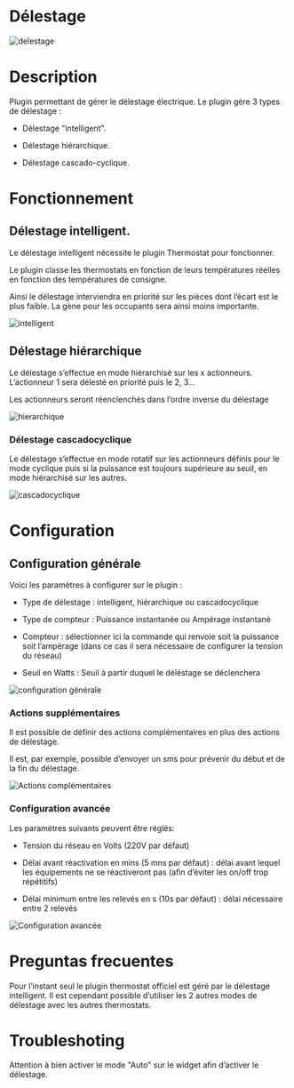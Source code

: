 Délestage 
=========

![delestage](../images/delestage_screenshot1.png)

Description 
===========

Plugin permettant de gérer le délestage électrique. Le plugin gère 3
types de délestage :

-   Délestage "intelligent".

-   Délestage hiérarchique.

-   Délestage cascado-cyclique.

Fonctionnement 
==============

Délestage intelligent. 
----------------------

Le délestage intelligent nécessite le plugin Thermostat pour
fonctionner.

Le plugin classe les thermostats en fonction de leurs températures
réelles en fonction des températures de consigne.

Ainsi le délestage interviendra en priorité sur les pièces dont l’écart
est le plus faible. La gène pour les occupants sera ainsi moins
importante.

![intelligent](../images/smart.png)

Délestage hiérarchique 
----------------------

Le délestage s’effectue en mode hiérarchisé sur les x actionneurs.
L’actionneur 1 sera délesté en priorité puis le 2, 3…

Les actionneurs seront réenclenchés dans l’ordre inverse du délestage

![hierarchique](../images/hierarchique.png)

### Délestage cascadocyclique 

Le délestage s’effectue en mode rotatif sur les actionneurs définis pour
le mode cyclique puis si la puissance est toujours supérieure au seuil,
en mode hiérarchisé sur les autres.

![cascadocyclique](../images/cascadocyclique.png)

Configuration 
=============

Configuration générale 
----------------------

Voici les paramètres à configurer sur le plugin :

-   Type de délestage : intelligent, hiérarchique ou cascadocyclique

-   Type de compteur : Puissance instantanée ou Ampérage instantané

-   Compteur : sélectionner ici la commande qui renvoie soit la
    puissance soit l’ampérage (dans ce cas il sera nécessaire de
    configurer la tension du réseau)

-   Seuil en Watts : Seuil à partir duquel le déléstage se déclenchera

![configuration générale](../images/configuration_generale.png)

### Actions supplémentaires 

Il est possible de définir des actions complémentaires en plus des
actions de délestage.

Il est, par exemple, possible d’envoyer un sms pour prévenir du début et
de la fin du délestage.

![Actions complémentaires](../images/actions_complementaires.png)

### Configuration avancée 

Les paramètres suivants peuvent être réglés:

-   Tension du réseau en Volts (220V par défaut)

-   Délai avant réactivation en mins (5 mns par défaut) : délai avant
    lequel les équipements ne se réactiveront pas (afin d’éviter les
    on/off trop répétitifs)

-   Délai minimum entre les relevés en s (10s par défaut) : délai
    nécessaire entre 2 relevés

![Configuration avancée](../images/configuration_avancee.png)

Preguntas frecuentes
===

Pour l’instant seul le plugin thermostat officiel est géré par le
délestage intelligent. Il est cependant possible d’utiliser les 2 autres
modes de délestage avec les autres thermostats.

Troubleshoting 
==============

Attention à bien activer le mode "Auto" sur le widget afin d’activer le
délestage.
